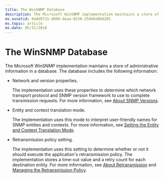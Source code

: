 ```yaml
---
title: The WinSNMP Database
description: The Microsoft WinSNMP implementation maintains a store of administrative information in a database.
ms.assetid: 0a0d9731-d800-4eaa-8230-25469a0b0285
ms.topic: article
ms.date: 05/31/2018
---
```


# The WinSNMP Database

The Microsoft WinSNMP implementation maintains a store of administrative information in a database. The database includes the following information:

-   Network and version properties.

    The implementation uses these properties to determine which network transport protocol and SNMP version framework to use to complete transmission requests. For more information, see [About SNMP Versions](about-snmp-versions.md).

-   Entity and context translation mode.

    The implementation uses this mode to interpret user-friendly names for SNMP entities and contexts. For more information, see [Setting the Entity and Context Translation Mode](setting-the-entity-and-context-translation-mode.md).

-   Retransmission policy setting.

    The implementation uses this setting to determine whether or not it should execute the application's retransmission policy. The implementation stores a time-out value and a retry count for each destination entity. For more information, see [About Retransmission](about-retransmission.md) and [Managing the Retransmission Policy](managing-the-retransmission-policy.md).

 

 




